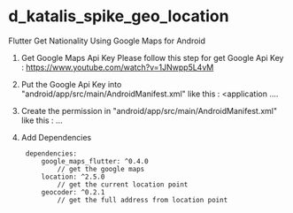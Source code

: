 # d_katalis_spike_geo_location

Flutter Get Nationality Using Google Maps for Android

1. Get Google Maps Api Key
    Please follow this step for get Google Api Key : https://www.youtube.com/watch?v=1JNwpp5L4vM

2. Put the Google Api Key into "android/app/src/main/AndroidManifest.xml" like this :
        <application
            ....
            <meta-data android:name="com.google.android.geo.API_KEY"
            android:value="YOUR_API_KEY"/>
        </application>

3. Create the permission in "android/app/src/main/AndroidManifest.xml" like this :
        <manifest>
            <uses-permission android:name="android.permission.INTERNET"/>
            <uses-permission android:name="android.permission.ACCESS_FINE_LOCATION"/>
            ...
        </manifest>

4. Add Dependencies

        dependencies:
            google_maps_flutter: ^0.4.0 
                // get the google maps
            location: ^2.5.0 
                // get the current location point
            geocoder: ^0.2.1 
                // get the full address from location point
        
       